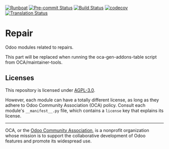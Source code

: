 
[![Runboat](https://img.shields.io/badge/runboat-Try%20me-875A7B.png)](https://runboat.odoo-community.org/builds?repo=OCA/repair&target_branch=17.0)
[![Pre-commit Status](https://github.com/OCA/repair/actions/workflows/pre-commit.yml/badge.svg?branch=17.0)](https://github.com/OCA/repair/actions/workflows/pre-commit.yml?query=branch%3A17.0)
[![Build Status](https://github.com/OCA/repair/actions/workflows/test.yml/badge.svg?branch=17.0)](https://github.com/OCA/repair/actions/workflows/test.yml?query=branch%3A17.0)
[![codecov](https://codecov.io/gh/OCA/repair/branch/17.0/graph/badge.svg)](https://codecov.io/gh/OCA/repair)
[![Translation Status](https://translation.odoo-community.org/widgets/repair-17-0/-/svg-badge.svg)](https://translation.odoo-community.org/engage/repair-17-0/?utm_source=widget)

<!-- /!\ do not modify above this line -->

# Repair

Odoo modules related to repairs.

<!-- /!\ do not modify below this line -->

<!-- prettier-ignore-start -->

[//]: # (addons)

This part will be replaced when running the oca-gen-addons-table script from OCA/maintainer-tools.

[//]: # (end addons)

<!-- prettier-ignore-end -->

## Licenses

This repository is licensed under [AGPL-3.0](LICENSE).

However, each module can have a totally different license, as long as they adhere to Odoo Community Association (OCA)
policy. Consult each module's `__manifest__.py` file, which contains a `license` key
that explains its license.

----
OCA, or the [Odoo Community Association](http://odoo-community.org/), is a nonprofit
organization whose mission is to support the collaborative development of Odoo features
and promote its widespread use.
